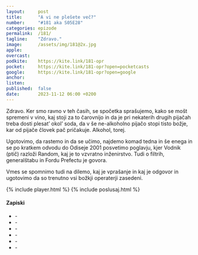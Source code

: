 ```yaml
---
layout: 	post
title:  	"A vi ne plešete več?"
number: 	"#181 aka S05E28"
categories:	epizode
permalink:	/181/
tagline: 	"Zdravo."
image:		/assets/img/181@2x.jpg
apple:		
overcast:	
podkite:	https://kite.link/181-opr
pocket:		https://kite.link/181-opr?open=pocketcasts
google:		https://kite.link/181-opr?open=google
anchor:		
listen:		
published:	false
date: 		2023-11-12 06:00 +0200
---
```


Zdravo. Ker smo ravno v teh časih, se spočetka sprašujemo, kako se mošt spremeni v vino, kaj stoji za to čarovnijo in da je pri nekaterih drugih pijačah treba dosti plesat’ okol’ soda, da v še ne-alkoholno pijačo stopi tisto božje, kar od pijače človek pač pričakuje. Alkohol, torej.

Ugotovimo, da rastemo in da se učimo, najdemo komad tedna in še enega in se po kratkem odvodu do Odiseje 2001 posvetimo poglavju, kjer Vodnik (ptič) razloži Random, kaj je to vzvratno inženirstvo. Tudi o filtrih, generalštabu in Fordu Prefectu je govora. 

Vmes se spomnimo tudi na dilemo, kaj je vprašanje in kaj je odgovor in ugotovimo da so trenutno vsi božkji operaterji zasedeni. 


{% include player.html %}
{% include poslusaj.html %}

<!--break-->

#### Zapiski

- []() - 
- []() - 
- []() - 
- []() - 
- []() - 
- []() - 